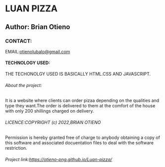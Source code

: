 # LUAN PIZZA

## Author: Brian Otieno

### CONTACT:
EMAIL:otienolubalo@gmail.com

#### TECHNOLOGY USED:
THE TECHONOLGY USED IS BASICALLY HTML.CSS AND JAVASCRIPT.

###### About the project:
It is a website where clients can order pizaa depending on the qualities and type they want.The order is delivered to them at the comfort of the house with only 200 shillings charged on delivery.

###### LICENCE:COPYRIGHT (c) 2022,BRIAN OTIENO
Permission is hereby granted free of charge to anybody obtaining a copy of this software and associated docuentation files to deal with the software restriction. 
###### Project link:https://otieno-png.github.io/Luan-pizza/
